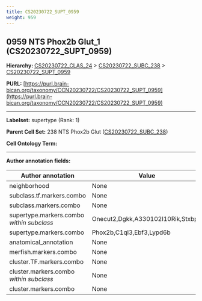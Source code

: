```yaml
---
title: CS20230722_SUPT_0959
weight: 959
---
```

## 0959 NTS Phox2b Glut_1 (CS20230722_SUPT_0959)
<b>Hierarchy: </b>
[CS20230722_CLAS_24](../CS20230722_CLAS_24) >
[CS20230722_SUBC_238](../CS20230722_SUBC_238) >
[CS20230722_SUPT_0959](../CS20230722_SUPT_0959)

**PURL:** [https://purl.brain-bican.org/taxonomy/CCN20230722/CS20230722_SUPT_0959](https://purl.brain-bican.org/taxonomy/CCN20230722/CS20230722_SUPT_0959)

---


**Labelset:** supertype (Rank: 1)

**Parent Cell Set:** 238 NTS Phox2b Glut ([CS20230722_SUBC_238](../CS20230722_SUBC_238))



**Cell Ontology Term:** 

[MARKER GENES.]: #


---

[TRANSFERRED ANNOTATIONS.]: #


[AUTHOR ANNOTATION FIELDS.]: #


**Author annotation fields:**

| Author annotation | Value |
|-------------------|-------|
|neighborhood|None|
|subclass.tf.markers.combo|None|
|subclass.markers.combo|None|
|supertype.markers.combo _within subclass_|Onecut2,Dgkk,A330102I10Rik,Stxbp6|
|supertype.markers.combo|Phox2b,C1ql3,Ebf3,Lypd6b|
|anatomical_annotation|None|
|merfish.markers.combo|None|
|cluster.TF.markers.combo|None|
|cluster.markers.combo _within subclass_|None|
|cluster.markers.combo|None|
